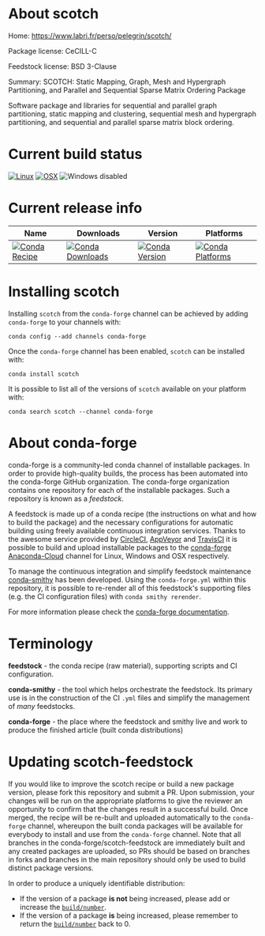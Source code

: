 About scotch
============

Home: https://www.labri.fr/perso/pelegrin/scotch/

Package license: CeCILL-C

Feedstock license: BSD 3-Clause

Summary: SCOTCH: Static Mapping, Graph, Mesh and Hypergraph Partitioning, and Parallel and Sequential Sparse Matrix Ordering Package

Software package and libraries for sequential and parallel
graph partitioning, static mapping and clustering, sequential
mesh and hypergraph partitioning, and sequential and parallel
sparse matrix block ordering.


Current build status
====================

[![Linux](https://img.shields.io/circleci/project/github/conda-forge/scotch-feedstock/master.svg?label=Linux)](https://circleci.com/gh/conda-forge/scotch-feedstock)
[![OSX](https://img.shields.io/travis/conda-forge/scotch-feedstock/master.svg?label=macOS)](https://travis-ci.org/conda-forge/scotch-feedstock)
![Windows disabled](https://img.shields.io/badge/Windows-disabled-lightgrey.svg)

Current release info
====================

| Name | Downloads | Version | Platforms |
| --- | --- | --- | --- |
| [![Conda Recipe](https://img.shields.io/badge/recipe-scotch-green.svg)](https://anaconda.org/conda-forge/scotch) | [![Conda Downloads](https://img.shields.io/conda/dn/conda-forge/scotch.svg)](https://anaconda.org/conda-forge/scotch) | [![Conda Version](https://img.shields.io/conda/vn/conda-forge/scotch.svg)](https://anaconda.org/conda-forge/scotch) | [![Conda Platforms](https://img.shields.io/conda/pn/conda-forge/scotch.svg)](https://anaconda.org/conda-forge/scotch) |

Installing scotch
=================

Installing `scotch` from the `conda-forge` channel can be achieved by adding `conda-forge` to your channels with:

```
conda config --add channels conda-forge
```

Once the `conda-forge` channel has been enabled, `scotch` can be installed with:

```
conda install scotch
```

It is possible to list all of the versions of `scotch` available on your platform with:

```
conda search scotch --channel conda-forge
```


About conda-forge
=================

conda-forge is a community-led conda channel of installable packages.
In order to provide high-quality builds, the process has been automated into the
conda-forge GitHub organization. The conda-forge organization contains one repository
for each of the installable packages. Such a repository is known as a *feedstock*.

A feedstock is made up of a conda recipe (the instructions on what and how to build
the package) and the necessary configurations for automatic building using freely
available continuous integration services. Thanks to the awesome service provided by
[CircleCI](https://circleci.com/), [AppVeyor](http://www.appveyor.com/)
and [TravisCI](https://travis-ci.org/) it is possible to build and upload installable
packages to the [conda-forge](https://anaconda.org/conda-forge)
[Anaconda-Cloud](http://docs.anaconda.org/) channel for Linux, Windows and OSX respectively.

To manage the continuous integration and simplify feedstock maintenance
[conda-smithy](http://github.com/conda-forge/conda-smithy) has been developed.
Using the ``conda-forge.yml`` within this repository, it is possible to re-render all of
this feedstock's supporting files (e.g. the CI configuration files) with ``conda smithy rerender``.

For more information please check the [conda-forge documentation](https://conda-forge.org/docs/).

Terminology
===========

**feedstock** - the conda recipe (raw material), supporting scripts and CI configuration.

**conda-smithy** - the tool which helps orchestrate the feedstock.
                   Its primary use is in the construction of the CI ``.yml`` files
                   and simplify the management of *many* feedstocks.

**conda-forge** - the place where the feedstock and smithy live and work to
                  produce the finished article (built conda distributions)


Updating scotch-feedstock
=========================

If you would like to improve the scotch recipe or build a new
package version, please fork this repository and submit a PR. Upon submission,
your changes will be run on the appropriate platforms to give the reviewer an
opportunity to confirm that the changes result in a successful build. Once
merged, the recipe will be re-built and uploaded automatically to the
`conda-forge` channel, whereupon the built conda packages will be available for
everybody to install and use from the `conda-forge` channel.
Note that all branches in the conda-forge/scotch-feedstock are
immediately built and any created packages are uploaded, so PRs should be based
on branches in forks and branches in the main repository should only be used to
build distinct package versions.

In order to produce a uniquely identifiable distribution:
 * If the version of a package **is not** being increased, please add or increase
   the [``build/number``](http://conda.pydata.org/docs/building/meta-yaml.html#build-number-and-string).
 * If the version of a package **is** being increased, please remember to return
   the [``build/number``](http://conda.pydata.org/docs/building/meta-yaml.html#build-number-and-string)
   back to 0.